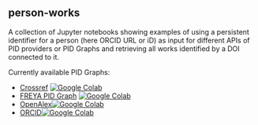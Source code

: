 ## person-works

A collection of Jupyter notebooks showing examples of using a persistent identifier for a person (here ORCID URL or iD) as input for different APIs of PID providers or PID Graphs and retrieving all works identified by a DOI connected to it.

Currently available PID Graphs:
* [Crossref](https://www.crossref.org/) [![Google Colab](https://badgen.net/badge/Launch/on%20Google%20Colab/blue?icon=terminal)](https://colab.research.google.com/github/Project-TAPIR/pidgraph-notebooks/blob/master/person-works/crossref_get_works_by_person.ipynb)
* [FREYA PID Graph](https://blog.datacite.org/powering-the-pid-graph/) [![Google Colab](https://badgen.net/badge/Launch/on%20Google%20Colab/blue?icon=terminal)](https://colab.research.google.com/github/Project-TAPIR/pidgraph-notebooks/blob/master/person-works/freya_get_works_by_person.ipynb)
* [OpenAlex](https://openalex.org/about)[![Google Colab](https://badgen.net/badge/Launch/on%20Google%20Colab/blue?icon=terminal)](https://colab.research.google.com/github/Project-TAPIR/pidgraph-notebooks/blob/master/person-works/openalex_get_works_by_person.ipynb)
* [ORCID](https://orcid.org/)[![Google Colab](https://badgen.net/badge/Launch/on%20Google%20Colab/blue?icon=terminal)](https://colab.research.google.com/github/Project-TAPIR/pidgraph-notebooks/blob/master/person-works/orcid_get_works_by_person.ipynb)
